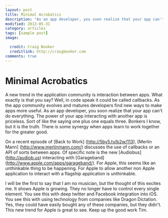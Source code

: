 ```yaml
---
layout: post
title: Minimal Acrobatics
description: "As an app developer, you soon realize that your app can't do everything.  The power of your app interacting with another app is priceless."
modified: 2013-05-31
category: articles
tags: [sample post]
image:

  credit: Craig Booker
  creditlink: http://craigbooker.com
comments: true  
---
```


# Minimal Acrobatics

A new trend in the application community is interaction between apps.  What exactly is that you say?  Well, in code speak it could be called callbacks.  As the app community evolves and matures developers find new ways to make apps more useful.  As an app developer, you soon realize that your app can't do everything.  The power of your app interacting with another app is priceless.  Sort of like the saying one plus one equals three.  Bonkers I know, but it is the truth.  There is some synergy when apps learn to work together for the greater good.

On a recent episode of [Back to Work] (http://5by5.tv/b2w/113), [Merlin Mann] (http://www.merlinmann.com/) discusses the use of callbacks or an API of sorts between apps.  Of specific note is the new [Audiobus] (http://audiob.us) interacting with [Garageband] (http://www.apple.com/apps/garageband/).  For Apple, this seems like an unthinkable thing to be happening.  For Apple to allow another non Apple application to interact with a flagship application is unthinkable.

I will be the first to say that I am no musician, but the thought of this excites me.  It shows Apple is growing.  They no longer have to control every single element.  You see this with deep twitter and Facebook integration into iOS.  You see this with using technology from companies like Dragon Dictation.  Yes, they could have easily bought any of these companies, but they didn't.  This new trend for Apple is great to see.  Keep up the good work Tim.